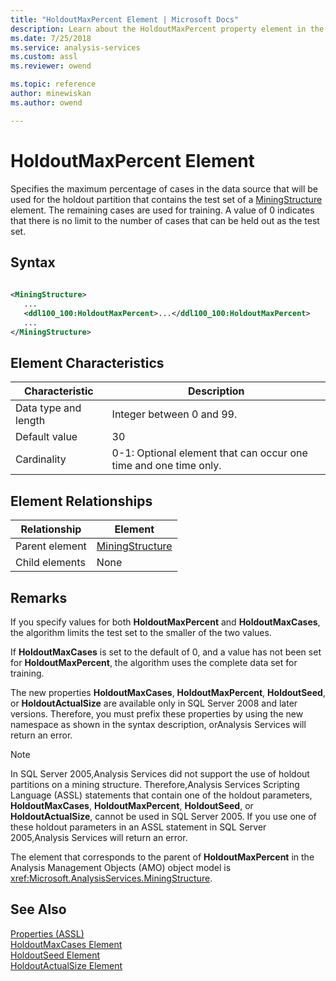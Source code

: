 ```yaml
---
title: "HoldoutMaxPercent Element | Microsoft Docs"
description: Learn about the HoldoutMaxPercent property element in the Analysis Services Scripting Language (ASSL) schema.
ms.date: 7/25/2018
ms.service: analysis-services
ms.custom: assl
ms.reviewer: owend

ms.topic: reference
author: minewiskan
ms.author: owend

---
```

# HoldoutMaxPercent Element

  Specifies the maximum percentage of cases in the data source that will be used for the holdout partition that contains the test set of a [MiningStructure](../objects/miningstructure-element-assl.md) element. The remaining cases are used for training. A value of 0 indicates that there is no limit to the number of cases that can be held out as the test set.  
  
## Syntax  
  
```xml  
  
<MiningStructure>  
   ...  
   <ddl100_100:HoldoutMaxPercent>...</ddl100_100:HoldoutMaxPercent>  
   ...  
</MiningStructure>  
```  
  
## Element Characteristics  
  
|Characteristic|Description|  
|--------------------|-----------------|  
|Data type and length|Integer between 0 and 99.|  
|Default value|30|  
|Cardinality|0-1: Optional element that can occur one time and one time only.|  
  
## Element Relationships  
  
|Relationship|Element|  
|------------------|-------------|  
|Parent element|[MiningStructure](../objects/miningstructure-element-assl.md)|  
|Child elements|None|  
  
## Remarks  
 If you specify values for both **HoldoutMaxPercent** and **HoldoutMaxCases**, the algorithm limits the test set to the smaller of the two values.  
  
 If **HoldoutMaxCases** is set to the default of 0, and a value has not been set for **HoldoutMaxPercent**, the algorithm uses the complete data set for training.  
  
 The new properties **HoldoutMaxCases**, **HoldoutMaxPercent**, **HoldoutSeed**, or **HoldoutActualSize** are available only in SQL Server 2008 and later versions. Therefore, you must prefix these properties by using the new namespace as shown in the syntax description, orAnalysis Services will return an error.  
  
> [!NOTE]  
>  In SQL Server 2005,Analysis Services did not support the use of holdout partitions on a mining structure. Therefore,Analysis Services Scripting Language (ASSL) statements that contain one of the holdout parameters, **HoldoutMaxCases**, **HoldoutMaxPercent**, **HoldoutSeed**, or **HoldoutActualSize**, cannot be used in SQL Server 2005. If you use one of these holdout parameters in an ASSL statement in SQL Server 2005,Analysis Services will return an error.  
  
 The element that corresponds to the parent of **HoldoutMaxPercent** in the Analysis Management Objects (AMO) object model is <xref:Microsoft.AnalysisServices.MiningStructure>.  
  
## See Also  
 [Properties &#40;ASSL&#41;](properties-assl.md)   
 [HoldoutMaxCases Element](holdoutmaxcases-element.md)   
 [HoldoutSeed Element](holdoutseed-element.md)   
 [HoldoutActualSize Element](holdoutactualsize-element.md)  
  
  
